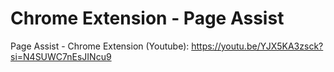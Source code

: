 # Chrome Extension - Page Assist
Page Assist - Chrome Extension (Youtube): <https://youtu.be/YJX5KA3zsck?si=N4SUWC7nEsJINcu9>

